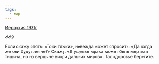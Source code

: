 ```yaml
---
tags:
  - мир
---
```

[Иерархия 1931г](https://127.0.0.1:4002/agni/1931)

___443___

Если скажу опять: «Токи тяжки», невежда может спросить: «Да когда же они будут легче?» Скажу: «В ущелье мрака может быть мертвая тишина, но на вершине вихри дальних миров». Так здоровье берегите.   

